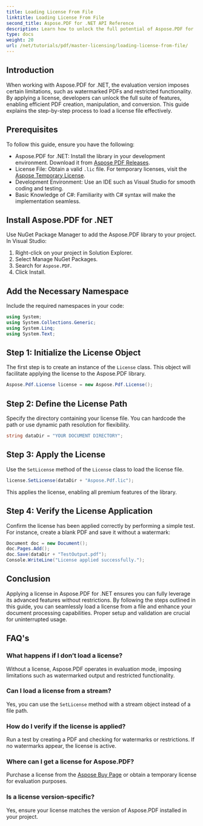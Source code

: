 ```yaml
---
title: Loading License From File
linktitle: Loading License From File
second_title: Aspose.PDF for .NET API Reference
description: Learn how to unlock the full potential of Aspose.PDF for .NET with our step-by-step guide on loading a license from a file.
type: docs
weight: 20
url: /net/tutorials/pdf/master-licensing/loading-license-from-file/
---
```

## Introduction  

When working with Aspose.PDF for .NET, the evaluation version imposes certain limitations, such as watermarked PDFs and restricted functionality. By applying a license, developers can unlock the full suite of features, enabling efficient PDF creation, manipulation, and conversion. This guide explains the step-by-step process to load a license file effectively.  

## Prerequisites  

To follow this guide, ensure you have the following:  

- Aspose.PDF for .NET: Install the library in your development environment. Download it from [Aspose PDF Releases](https://releases.aspose.com/pdf/net/).  
- License File: Obtain a valid `.lic` file. For temporary licenses, visit the [Aspose Temporary License](https://purchase.aspose.com/temporary-license/).  
- Development Environment: Use an IDE such as Visual Studio for smooth coding and testing.  
- Basic Knowledge of C#: Familiarity with C# syntax will make the implementation seamless.  

## Install Aspose.PDF for .NET  
Use NuGet Package Manager to add the Aspose.PDF library to your project. In Visual Studio:  
1. Right-click on your project in Solution Explorer.  
2. Select Manage NuGet Packages.  
3. Search for `Aspose.PDF`.  
4. Click Install.  

## Add the Necessary Namespace  
Include the required namespaces in your code:  

```csharp
using System;
using System.Collections.Generic;
using System.Linq;
using System.Text;
```  

## Step 1: Initialize the License Object  

The first step is to create an instance of the `License` class. This object will facilitate applying the license to the Aspose.PDF library.  

```csharp
Aspose.Pdf.License license = new Aspose.Pdf.License();
```  

## Step 2: Define the License Path  

Specify the directory containing your license file. You can hardcode the path or use dynamic path resolution for flexibility.  

```csharp
string dataDir = "YOUR DOCUMENT DIRECTORY";
```  

## Step 3: Apply the License  

Use the `SetLicense` method of the `License` class to load the license file.  

```csharp
license.SetLicense(dataDir + "Aspose.Pdf.lic");
```  

This applies the license, enabling all premium features of the library.  

## Step 4: Verify the License Application  

Confirm the license has been applied correctly by performing a simple test. For instance, create a blank PDF and save it without a watermark:  

```csharp
Document doc = new Document();
doc.Pages.Add();
doc.Save(dataDir + "TestOutput.pdf");
Console.WriteLine("License applied successfully.");
```  

## Conclusion  

Applying a license in Aspose.PDF for .NET ensures you can fully leverage its advanced features without restrictions. By following the steps outlined in this guide, you can seamlessly load a license from a file and enhance your document processing capabilities. Proper setup and validation are crucial for uninterrupted usage.  

## FAQ's  

### What happens if I don’t load a license?  
Without a license, Aspose.PDF operates in evaluation mode, imposing limitations such as watermarked output and restricted functionality.  

### Can I load a license from a stream?  
Yes, you can use the `SetLicense` method with a stream object instead of a file path.  

### How do I verify if the license is applied?  
Run a test by creating a PDF and checking for watermarks or restrictions. If no watermarks appear, the license is active.  

### Where can I get a license for Aspose.PDF?  
Purchase a license from the [Aspose Buy Page](https://purchase.aspose.com/buy) or obtain a temporary license for evaluation purposes.  

### Is a license version-specific?  
Yes, ensure your license matches the version of Aspose.PDF installed in your project.  
